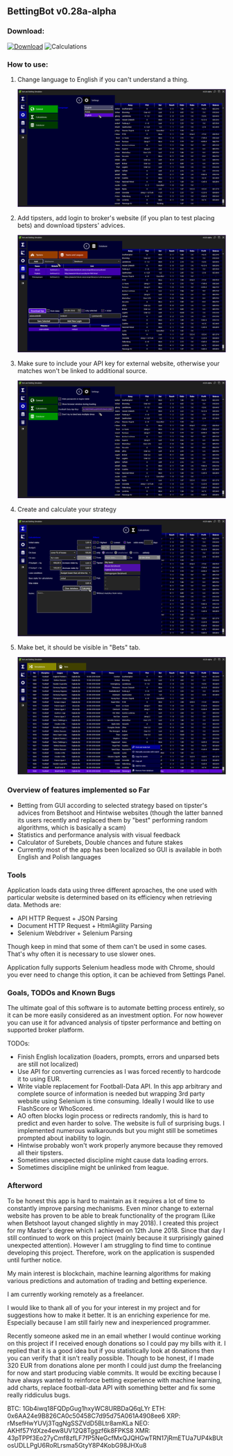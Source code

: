 ## BettingBot v0.28a-alpha

### Download:

[![Download](https://img.shields.io/badge/download-BettingBot--v0.28--alpha-blue.svg)](https://github.com/rvnlord/BettingBot/releases/download/v0.28-alpha/BettingBot-v0.28-alpha.zip)
![Calculations](https://img.shields.io/badge/SHA--256-8EB61D86A6CBD841862E676B4A41DC5176E1C6931107170681B6F5E99575F04E-green.svg)

### How to use:

1. Change language to English if you can't understand a thing.

   ![Change language](/Images/2018-09-06_145434.png?raw=true)

2. Add tipsters, add login to broker's website (if you plan to test placing bets) and download tipsters' advices.

   ![Load data](/Images/2018-09-06_145956.png?raw=true)

3. Make sure to include your API key for external website, otherwise your matches won't be linked to additional source.

   ![Provide API Key](/Images/2018-09-06_150352.png?raw=true)

4. Create and calculate your strategy

   ![Provide API Key](/Images/2018-09-06_150657.png?raw=true)

5. Make bet, it should be visible in "Bets" tab.

   ![Provide API Key](/Images/2018-09-06_150723.png?raw=true)

### Overview of features implemented so Far

* Betting from GUI according to selected strategy based on tipster's advices from Betshoot and Hintwise websites (though the latter banned its users recently and replaced them by "best" performing random algorithms, which is basically a scam)
* Statistics and performance analysis with visual feedback
* Calculator of Surebets, Double chances and future stakes
* Currently most of the app has been localized so GUI is available in both English and Polish languages

### Tools

Application loads data using three different aproaches, the one used with particular website is determined based on its efficiency when retrieving data. Methods are:
* API HTTP Request + JSON Parsing
* Document HTTP Request + HtmlAgility Parsing
* Selenium Webdriver + Selenium Parsing

Though keep in mind that some of them can't be used in some cases. That's why often it is necessary to use slower ones.

Application fully supports Selenium headless mode with Chrome, should you ever need to change this option, it can be achieved from Settings Panel.

### Goals, TODOs and Known Bugs

The ultimate goal of this software is to automate betting process entirely, so it can be more easily considered as an investment option. For now however you can use it for advanced analysis of tipster performance and betting on supported broker platform.

TODOs:
* Finish English localization (loaders, prompts, errors and unparsed bets are still not localized)
* Use API for converting currencies as I was forced recently to hardcode it to using EUR.
* Write viable replacement for Football-Data API. In this app arbitrary and complete source of information is needed but wrapping 3rd party website using Selenium is time consuming. Ideally I would like to use FlashScore or WhoScored.
* AO often blocks login process or redirects randomly, this is hard to predict and even harder to solve. The website is full of surprising bugs. I implemented numerous walkarounds but you might still be sometimes prompted about inability to login.
* Hintwise probably won't work properly anymore because they removed all their tipsters.
* Sometimes unexpected discipline might cause data loading errors.
* Sometimes discipline might be unlinked from league.

### Afterword

To be honest this app is hard to maintain as it requires a lot of time to constantly improve parsing mechanisms. Even minor change to external website has proven to be able to break functionality of the program (Like when Betshoot layout changed slightly in may 2018). I created this project for my Master's degree which I achieved on 12th June 2018. Since that day I still continued to work on this project (mainly because it surprisingly gained unexpected attention). However I am struggling to find time to continue developing this project. Therefore, work on the application is suspended until further notice. 

My main interest is blockchain, machine learning algorithms for making various predictions and automation of trading and betting experience.

I am currently working remotely as a freelancer.

I would like to thank all of you for your interest in my project and for suggestions how to make it better. It is an enriching experience for me. Especially because I am still fairly new and inexperienced programmer.

Recently someone asked me in an email whether I would continue working on this project if I received enough donations so I could pay my bills with it. I replied that it is a good idea but if you statistically look at donations then you can verify that it isn't really possible. Though to be honest, if I made 320 EUR from donations alone per month I could just dump the freelancing for now and start producing viable commits. It would be exciting because I have always wanted to reinforce betting experience with machine learning, add charts, replace football-data API with something better and fix some really riddiculus bugs.

BTC: 1Gb4iwq18FQDpGug1hxyWC8URBDaQ6qLYr
ETH: 0x6AA24e9B826CA0c50458C7d95d75A061A4908ee6
XRP: rMsefHwYUVj3TqgNgSSZVdD5BLtr8amKLa
NEO: AKHf57YdXze4ew8UV12Q8Tggzf6k8FPKS8
XMR: 43pTPPf3Eo27yCmf8zfLF7fP5NeGcfMxQJQHGwTRN17jRmETUa7UP4kBUtosUDLLPgU6RoRLrsma5GtyY8P4KobG98JHXu8








